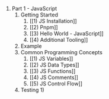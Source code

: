 1) Part 1 - JavaScript
	1) Getting Started
		1) [[1) JS Installation]]
		2) [[2) Pnpm]]
		3) [[3) Hello World - JavaScript]]
		4) [[4) Additional Tooling]]
	2) Example
	3) Common Programming Concepts
		1) [[1) JS Variables]]
		2) [[2) JS Data Types]]
		3) [[3) JS Functions]]
		4) [[4) JS Comments]]
		5) [[5) JS Control Flow]]
	4) Testing
		1) 
